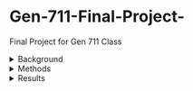 # Gen-711-Final-Project-
Final Project for Gen 711 Class 

<details>
  <summary>Background</summary>
  The data and methods for this project were taken from https://github.com/Joseph7e/MDIBL-T3-WGS-Tutorial. The goal of the research was to study seaweed-eating microbes collected from MDIBL, Acadia National Park. The data was collected by Anthony Hay, Steven Weicksel, Dana-Lynn Koomoa-Lange, Leah Elliot, Melissa Chisholm, and Princess Rodriguez. The DNA was extracted and Illumina sequencing was used for downstream analysis. 
</details>

<details>
<summary>Methods</summary>

<details>
  <summary>Read Quality</summary>
- Fastqc was run on the samples to summarize read quality and base assessment in HTML format<br />
- The HTML files were transferred using Powershell and several figures were observed <br />
</details>

<details>
  <summary>Trimming</summary>
  - Trimmomatic was run on the samples to trim off low-quality reads and adapters<br />
  - Fastqc was run on the trimmed data to assess read quality <br />
</details>

  <details>
    <summary>Genome Assembly</summary>
      - Genome was put together with SPAdes using the forward, reverse, and unpaired reads <br />
  </details>

<details>
  <summary>Genome Assesment</summary>
  - QUAST was used to assess how well the genome was put together <br />
  - BUSCO was used to determine how complete the genome is using highly conserved genes (OrthoDB) <br />
</details>

<details>
  <summary>Genome Annotation</summary>
  - PROKKA is run to annotate the genome <br />
</details>

<details>
  <summary>Organism Identification</summary>
  - 16s sequence was extracted from the PROKKA output for BLAST <br />
  - BLAST was used to identify the most closely related genome to the sample to attempt to identify the organism <br />
  - The 16s sequence was BLASTed against the contigs generated from SPAdes <br />
</details>

<details>
  <summary>Read Mapping</summary>
  - The fasta file is run through bwa mem to convert it to a SAM file using the forward and reverse reads of the genome <br />
  - samtools was used to construct a coverage table of the SAM files <br />
</details>

<details>
  <summary>Non-Target Contig Removal</summary>
  - blobtools was used to visualize the genome assembly using the contigs file, BLAST hits file, and the SAM file <br />
  - The graph was generated as a png and downloaded to be observed <br />
</details>

<details>
  <summary>Filter Genome Assembly</summary>
  - The blobtools tables were filtered by coverage and length <br />
  - A list of contigs we wanted to keep was constructed <br />
  - The assembly was filtered based on the list of contigs <br />
  - Then the final contigs are BLASTed against UNIvec to ensure no contamination is found <br />
</details>

<details>
  <summary>For Contamination</summary>
  - Take out sequences that came up when the final contigs were BLASTed against UNIvec <br />
  - Go back to QUAST and run down the methods again using BUSCO, PROKKA, BLAST, bwa mem, samtools, and blobtools <br />
  - Once the new final list of contigs has gone through the methods again make sure to BLAST against UNIvec to make sure there is no contamination <br />
</details>
<details>
  <summary>Genome Visualization</summary>
  - The PROKKA .gbk file from after filtering the genome was placed into a program called proksee <br />
  - Proksee gave a visualization of the genome <br />
  - Grant JR, Enns E, Marinier E, Mandal A, Herman EK, Chen C, Graham M, Van Domselaar G, and Stothard P​
        Proksee: in-depth characterization and visualization of bacterial genomes​
        Nucleic Acids Research, 2023, gkad326, https://doi.org/10.1093/nar/gkad326 <br />
</details>
      
</details>




<details>
  <summary>Results</summary>

<details>
  <summary>Fastqc</summary>

-Quality of raw reads before trimming shows slightly poor quality
<details>
  <summary>Caylin Fastqc untrimmed</summary>

![plot](images/Caylin%20R1-1.png)
R1

![plot](images/Caylin%20R2-1.png)
R2

</details>

<details>
  <summary>Graham Fastqc untrimmed</summary>

![plot](images/Graham%20R1-1.png)
R1

![plot](images/Graham%20R2-1.png)
R2

</details>

<details>
  <summary>Ethan Fastqc untrimmed</summary>

![plot](images/Ethan%20R1-1.png)
R1

![plot](images/Ethan%20R2-1.png)
R2

</details>
-Qulaity of trimmed reads using trimmomatic shown to have improved.
<details>
  <summary>Caylin Fastqc trimmed</summary>

![plot](images/Caylin%20R1-2.png)
R1

![plot](images/Caylin%20R2-2.png)
R2

</details>

<details>
  <summary>Graham Fastqc trimmed</summary>

![plot](images/Graham%20R1-2.png)
R1

![plot](images/Graham%20R2-2.png)
R2

</details>

<details>
  <summary>Ethan Fastqc trimmed</summary>

![plot](images/Ethan%20R1-2.png)
R1

![plot](images/Ethan%20R2-2.png)
R2

</details>

</details>

<details>
  <summary>Quast</summary>
-Quast data showing contig lengths GC content and N50 data 
  <details>
    <summary>Caylin</summary>

  ![plot](images/Caylin%20Quast-1.png)
    before

  ![plot](images/Caylin%20Quast-2.png)
    after
  </details>

  <details>
    <summary>Graham</summary>

  ![plot](images/Graham%20Quast-1.png)
    before

  ![plot](images/Graham%20Quast-2.png)
    after
  </details>

  <details>
    <summary>Ethan</summary>

  ![plot](images/Ethan%20Quast.png)
    before

  ![plot](images/Ethan%20Quast-2.png)
    after
  </details>
</details>

<details>
  <summary>Blobtools</summary>
  Identification of organism through blobtools showing both before and after filtering.
  <details>
    <summary>Caylin</summary>

  ![plot](images/Caylin%20Blobtool%201-1.png)
  
  ![plot](images/Caylin%20Blobtool%201-2.png)


After Filtering 
  
  ![plot](images/Caylin%20Blobtool%202-1.png)
  
  ![plot](images/Caylin%20Blobtool%202-2.png)
  </details>
  <details>
    <summary>Graham</summary>

  
  ![plot](images/Graham%20Blobtool%201-1.png)
  
  ![plot](images/Graham%20Blobtool%201-2.png)


After Filtering 
  
  ![plot](images/Graham%20Blobtool%202-1.png)
  
  ![plot](images/Graham%20Blobtool%202-2.png)
  </details>
  <details>
    <summary>Ethan</summary>

  
  ![plot](images/Ethan%20Blobtool%201-1.png)
  
  ![plot](images/Ethan%20Blobtool%201-2.png)


After Filtering 
  
  ![plot](images/Ethan%20Blobtool%202-1.png)
  
  ![plot](images/Ethan%20Blobtool%202-2.png)
  </details>
  
</details>

<details>
  <summary>PROKsee genome visualization</summary>
<details>
  <summary>Caylin</summary>
  
  ![plot](images/Caylin_visualization.png)
</details>
<details>
  <summary>Ethan</summary>
  
  ![plot](images/Ethan_visualization.png)
</details>
<details>
  <summary>Graham</summary>
  
  ![plot](images/Graham_visualization.png)
  </details>
</details>
</details>
